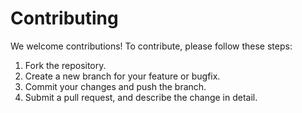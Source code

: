 # Contributing

We welcome contributions! To contribute, please follow these steps:

1. Fork the repository.
2. Create a new branch for your feature or bugfix.
3. Commit your changes and push the branch.
4. Submit a pull request, and describe the change in detail.
